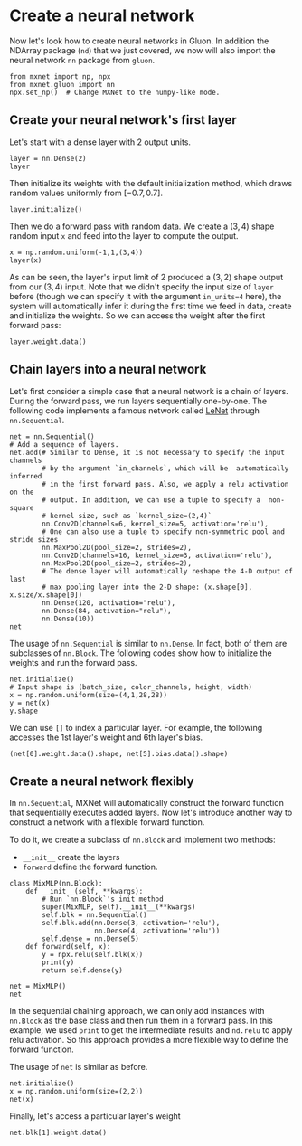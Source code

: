 # Create a neural network

Now let's look how to create neural networks in Gluon. In addition the NDArray package (`nd`) that we just covered, we now will also import the neural network `nn` package from `gluon`.

```{.python .input  n=2}
from mxnet import np, npx
from mxnet.gluon import nn
npx.set_np()  # Change MXNet to the numpy-like mode. 
```

## Create your neural network's first layer

Let's start with a dense layer with 2 output units.
<!-- mention what the none and the linear parts mean? -->

```{.python .input  n=31}
layer = nn.Dense(2)
layer
```

Then initialize its weights with the default initialization method, which draws random values uniformly from $[-0.7, 0.7]$.

```{.python .input  n=32}
layer.initialize()
```

Then we do a forward pass with random data. We create a $(3,4)$ shape random input `x` and feed into the layer to compute the output.

```{.python .input  n=34}
x = np.random.uniform(-1,1,(3,4))
layer(x)
```

As can be seen, the layer's input limit of 2 produced a $(3,2)$ shape output from our $(3,4)$ input. Note that we didn't specify the input size of `layer` before (though we can specify it with the argument `in_units=4` here), the system will automatically infer it during the first time we feed in data, create and initialize the weights. So we can access the weight after the first forward pass:

```{.python .input  n=35}
layer.weight.data()
```

## Chain layers into a neural network

Let's first consider a simple case that a neural network is a chain of layers. During the forward pass, we run layers sequentially one-by-one. The following code implements a famous network called [LeNet](http://yann.lecun.com/exdb/lenet/) through `nn.Sequential`.

```{.python .input}
net = nn.Sequential()
# Add a sequence of layers.
net.add(# Similar to Dense, it is not necessary to specify the input channels
        # by the argument `in_channels`, which will be  automatically inferred
        # in the first forward pass. Also, we apply a relu activation on the
        # output. In addition, we can use a tuple to specify a  non-square
        # kernel size, such as `kernel_size=(2,4)`
        nn.Conv2D(channels=6, kernel_size=5, activation='relu'),
        # One can also use a tuple to specify non-symmetric pool and stride sizes
        nn.MaxPool2D(pool_size=2, strides=2),
        nn.Conv2D(channels=16, kernel_size=3, activation='relu'),
        nn.MaxPool2D(pool_size=2, strides=2),
        # The dense layer will automatically reshape the 4-D output of last
        # max pooling layer into the 2-D shape: (x.shape[0], x.size/x.shape[0])
        nn.Dense(120, activation="relu"),
        nn.Dense(84, activation="relu"),
        nn.Dense(10))
net
```

<!--Mention the tuple option for kernel and stride as an exercise for the reader? Or leave it out as too much info for now?-->

The usage of `nn.Sequential` is similar to `nn.Dense`. In fact, both of them are subclasses of `nn.Block`. The following codes show how to initialize the weights and run the forward pass.

```{.python .input}
net.initialize()
# Input shape is (batch_size, color_channels, height, width)
x = np.random.uniform(size=(4,1,28,28))
y = net(x)
y.shape
```

We can use `[]` to index a particular layer. For example, the following
accesses the 1st layer's weight and 6th layer's bias.

```{.python .input}
(net[0].weight.data().shape, net[5].bias.data().shape)
```

## Create a neural network flexibly

In `nn.Sequential`, MXNet will automatically construct the forward function that sequentially executes added layers.
Now let's introduce another way to construct a network with a flexible forward function.

To do it, we create a subclass of `nn.Block` and implement two methods:

- `__init__` create the layers
- `forward` define the forward function.

```{.python .input  n=6}
class MixMLP(nn.Block):
    def __init__(self, **kwargs):
        # Run `nn.Block`'s init method
        super(MixMLP, self).__init__(**kwargs)
        self.blk = nn.Sequential()
        self.blk.add(nn.Dense(3, activation='relu'),
                     nn.Dense(4, activation='relu'))
        self.dense = nn.Dense(5)
    def forward(self, x):
        y = npx.relu(self.blk(x))
        print(y)
        return self.dense(y)

net = MixMLP()
net
```

In the sequential chaining approach, we can only add instances with `nn.Block` as the base class and then run them in a forward pass. In this example, we used `print` to get the intermediate results and `nd.relu` to apply relu activation. So this approach provides a more flexible way to define the forward function.

The usage of `net` is similar as before.

```{.python .input}
net.initialize()
x = np.random.uniform(size=(2,2))
net(x)
```

Finally, let's access a particular layer's weight

```{.python .input  n=8}
net.blk[1].weight.data()
```
